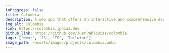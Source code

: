 ```yaml
---
inProgress: false
title: Colombia
description: A web app that offers an interactive and comprehensive exploration of Colombia’s geography, culture, biodiversity, and institutions through maps, multimedia, and detailed data from api-colombia.com.
img_alt: Colombia
link: https://colombia.jpdiaz.dev
github_link: https://github.com/JuanPabloDiaz/colombia
tags: ['Next', 'JS', 'TS', 'Tailwind']
image_path: /assets/images/projects/colombia.webp
---
```

